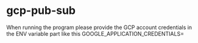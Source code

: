 # gcp-pub-sub

When running the program please provide the GCP account credentials in the ENV variable part
like this
GOOGLE_APPLICATION_CREDENTIALS=<path of your service account credentials>
